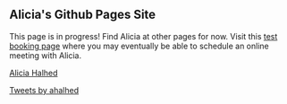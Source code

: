 ## Alicia's Github Pages Site

This page is in progress! Find Alicia at other pages for now. Visit this <a href='https://outlook.office365.com/owa/calendar/MeetWithAlicia@uoguelphca.onmicrosoft.com/bookings/'>test booking page</a> where you may eventually be able to schedule an online meeting with Alicia.

<script src="https://platform.linkedin.com/badges/js/profile.js" async defer type="text/javascript"></script>
<div class="badge-base LI-profile-badge" data-locale="en_US" data-size="large" data-theme="light" data-type="HORIZONTAL" data-vanity="aliciahalhed" data-version="v1"><a class="badge-base__link LI-simple-link" href="https://ca.linkedin.com/in/aliciahalhed?trk=profile-badge">Alicia Halhed</a></div>

<a class="twitter-timeline" href="https://twitter.com/ahalhed?ref_src=twsrc%5Etfw">Tweets by ahalhed</a> <script async src="https://platform.twitter.com/widgets.js" charset="utf-8"></script>

